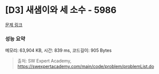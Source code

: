 # [D3] 새샘이와 세 소수 - 5986 

[문제 링크](https://swexpertacademy.com/main/code/problem/problemDetail.do?contestProbId=AWaJ3q8qV-4DFAUQ) 

### 성능 요약

메모리: 63,904 KB, 시간: 839 ms, 코드길이: 905 Bytes



> 출처: SW Expert Academy, https://swexpertacademy.com/main/code/problem/problemList.do